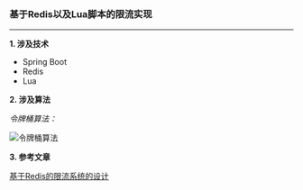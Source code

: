 ### 基于Redis以及Lua脚本的限流实现

------

**1. 涉及技术**
   - Spring Boot
   - Redis
   - Lua

**2. 涉及算法**

*令牌桶算法：*



![令牌桶算法](https://timgsa.baidu.com/timg?image&quality=80&size=b9999_10000&sec=1545125520153&di=c9ef46fa13740d0ca27a4e2daf4fd7c5&imgtype=jpg&src=http%3A%2F%2Fimg4.imgtn.bdimg.com%2Fit%2Fu%3D2310953154%2C3585528342%26fm%3D214%26gp%3D0.jpg)

**3. 参考文章**

[基于Redis的限流系统的设计](https://mp.weixin.qq.com/s?__biz=MzI0MTk0NTY5MA==&mid=2247483711&idx=1&sn=28780c8b26f24ac6314ff5c599bb622c&chksm=e9029c0ade75151c353cd6b720ce438b4342afd8ef3a7d03c61712554c6a000ac3646bbc3124&scene=38#wechat_redirect)

